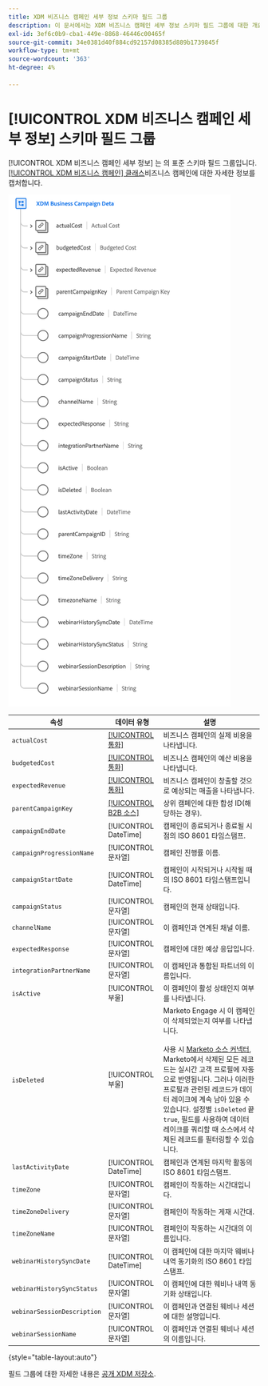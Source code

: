 ```yaml
---
title: XDM 비즈니스 캠페인 세부 정보 스키마 필드 그룹
description: 이 문서에서는 XDM 비즈니스 캠페인 세부 정보 스키마 필드 그룹에 대한 개요를 제공합니다.
exl-id: 3ef6c0b9-cba1-449e-8868-46446c00465f
source-git-commit: 34e0381d40f884cd92157d08385d889b1739845f
workflow-type: tm+mt
source-wordcount: '363'
ht-degree: 4%

---
```


# [!UICONTROL XDM 비즈니스 캠페인 세부 정보] 스키마 필드 그룹

[!UICONTROL XDM 비즈니스 캠페인 세부 정보] 는 의 표준 스키마 필드 그룹입니다. [[!UICONTROL XDM 비즈니스 캠페인] 클래스](../../classes/b2b/business-campaign.md)비즈니스 캠페인에 대한 자세한 정보를 캡처합니다.

![UI에 표시되는 XDM 비즈니스 캠페인 세부 정보 필드 그룹의 구조](../../images/field-groups/b2b/business-campaign-details.png)

| 속성 | 데이터 유형 | 설명 |
| --- | --- | --- |
| `actualCost` | [[!UICONTROL 통화]](../../data-types/currency.md) | 비즈니스 캠페인의 실제 비용을 나타냅니다. |
| `budgetedCost` | [[!UICONTROL 통화]](../../data-types/currency.md) | 비즈니스 캠페인의 예산 비용을 나타냅니다. |
| `expectedRevenue` | [[!UICONTROL 통화]](../../data-types/currency.md) | 비즈니스 캠페인이 창출할 것으로 예상되는 매출을 나타냅니다. |
| `parentCampaignKey` | [[!UICONTROL B2B 소스]](../../data-types/b2b-source.md) | 상위 캠페인에 대한 합성 ID(해당하는 경우). |
| `campaignEndDate` | [!UICONTROL DateTime] | 캠페인이 종료되거나 종료될 시점의 ISO 8601 타임스탬프. |
| `campaignProgressionName` | [!UICONTROL 문자열] | 캠페인 진행률 이름. |
| `campaignStartDate` | [!UICONTROL DateTime] | 캠페인이 시작되거나 시작될 때의 ISO 8601 타임스탬프입니다. |
| `campaignStatus` | [!UICONTROL 문자열] | 캠페인의 현재 상태입니다. |
| `channelName` | [!UICONTROL 문자열] | 이 캠페인과 연계된 채널 이름. |
| `expectedResponse` | [!UICONTROL 문자열] | 캠페인에 대한 예상 응답입니다. |
| `integrationPartnerName` | [!UICONTROL 문자열] | 이 캠페인과 통합된 파트너의 이름입니다. |
| `isActive` | [!UICONTROL 부울] | 이 캠페인이 활성 상태인지 여부를 나타냅니다. |
| `isDeleted` | [!UICONTROL 부울] | Marketo Engage 시 이 캠페인이 삭제되었는지 여부를 나타냅니다.<br><br>사용 시 [Marketo 소스 커넥터](../../../sources/connectors/adobe-applications/marketo/marketo.md), Marketo에서 삭제된 모든 레코드는 실시간 고객 프로필에 자동으로 반영됩니다. 그러나 이러한 프로필과 관련된 레코드가 데이터 레이크에 계속 남아 있을 수 있습니다. 설정별 `isDeleted` 끝 `true`, 필드를 사용하여 데이터 레이크를 쿼리할 때 소스에서 삭제된 레코드를 필터링할 수 있습니다. |
| `lastActivityDate` | [!UICONTROL DateTime] | 캠페인과 연계된 마지막 활동의 ISO 8601 타임스탬프. |
| `timeZone` | [!UICONTROL 문자열] | 캠페인이 작동하는 시간대입니다. |
| `timeZoneDelivery` | [!UICONTROL 문자열] | 캠페인이 작동하는 게재 시간대. |
| `timeZoneName` | [!UICONTROL 문자열] | 캠페인이 작동하는 시간대의 이름입니다. |
| `webinarHistorySyncDate` | [!UICONTROL DateTime] | 이 캠페인에 대한 마지막 웨비나 내역 동기화의 ISO 8601 타임스탬프. |
| `webinarHistorySyncStatus` | [!UICONTROL 문자열] | 이 캠페인에 대한 웨비나 내역 동기화 상태입니다. |
| `webinarSessionDescription` | [!UICONTROL 문자열] | 이 캠페인과 연결된 웨비나 세션에 대한 설명입니다. |
| `webinarSessionName` | [!UICONTROL 문자열] | 이 캠페인과 연결된 웨비나 세션의 이름입니다. |

{style="table-layout:auto"}

필드 그룹에 대한 자세한 내용은 [공개 XDM 저장소](https://github.com/adobe/xdm/blob/master/components/fieldgroups/campaign/campaign-details.schema.json).
